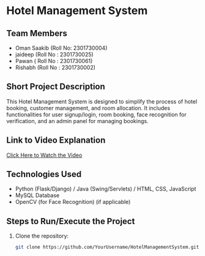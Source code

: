 # Hotel Management System

## Team Members
- Oman Saakib (Roll No: 2301730004)
- jaideep (Roll No : 2301730025)
- Pawan ( Roll No : 2301730061)
- Rishabh (Roll No : 2301730002)

## Short Project Description
This Hotel Management System is designed to simplify the process of hotel booking, customer management, and room allocation. It includes functionalities for user signup/login, room booking, face recognition for verification, and an admin panel for managing bookings.

## Link to Video Explanation
[Click Here to Watch the Video](URL_TO_VIDEO_IN_REPO)

## Technologies Used
- Python (Flask/Django) / Java (Swing/Servlets) / HTML, CSS, JavaScript
- MySQL Database
- OpenCV (for Face Recognition) (if applicable)

## Steps to Run/Execute the Project
1. Clone the repository:
   ```bash
   git clone https://github.com/YourUsername/HotelManagementSystem.git
